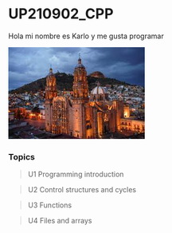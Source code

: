 # UP210902_CPP
Hola mi nombre es Karlo y me gusta programar

![no images](imagenes/zaca.jpeg)

### Topics
> U1 Programming introduction

> U2 Control structures and cycles

> U3 Functions

> U4 Files and arrays
